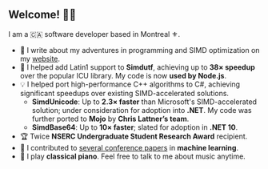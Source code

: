 ## Welcome! 🧑‍💻

I am a 🇨🇦 software developer based in Montreal ⚜️.

- 📰 I write about my adventures in programming and SIMD optimization on my [website](https://nick-nuon.github.io/).
- 🚀 I helped add Latin1 support to **Simdutf**, achieving up to **38× speedup** over the popular ICU library. My code is now **used by Node.js**.
- 💡 I helped port high-performance C++ algorithms to C#, achieving significant speedups over existing SIMD-accelerated solutions.
  - **SimdUnicode**: Up to **2.3× faster** than Microsoft's SIMD-accelerated solution; under consideration for adoption into **.NET**. My code was further ported to **Mojo** by **Chris Lattner’s team**.
  - **SimdBase64**: Up to **10× faster**; slated for adoption in **.NET 10**.
- 🏆 Twice **NSERC Undergraduate Student Research Award** recipient.
- 🧠 I contributed to [several conference papers](https://dblp.org/pid/202/0273.html) in **machine learning**.
- 🎹 I play **classical piano**. Feel free to talk to me about music anytime.
